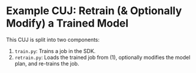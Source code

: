 # Example CUJ: Retrain (& Optionally Modify) a Trained Model

This CUJ is split into two components:

1. `train.py`: Trains a job in the SDK.
1. `retrain.py`: Loads the trained job from (1), optionally modifies the model
   plan, and re-trains the job.
